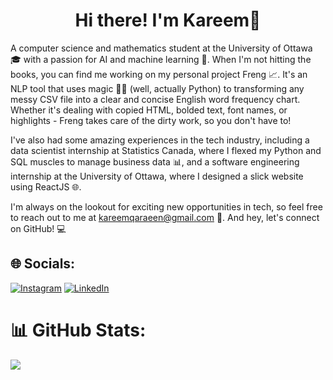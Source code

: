 <h1 align="center">Hi there! I'm Kareem👋 </h1>

A computer science and mathematics student at the University of Ottawa 🎓 with a passion for AI and machine learning 🤖. When I'm not hitting the books, you can find me working on my personal project Freng 📈. It's an NLP tool that uses magic 🧙‍♂️ (well, actually Python) to transforming any messy CSV file into a clear and concise English word frequency chart. Whether it's dealing with copied HTML, bolded text, font names, or highlights - Freng takes care of the dirty work, so you don't have to!


I've also had some amazing experiences in the tech industry, including a data scientist internship at Statistics Canada, where I flexed my Python and SQL muscles to manage business data 📊, and a software engineering internship at the University of Ottawa, where I designed a slick website using ReactJS 🌐.

I'm always on the lookout for exciting new opportunities in tech, so feel free to reach out to me at kareemqaraeen@gmail.com 📩. And hey, let's connect on GitHub! 💻


## 🌐 Socials:
[![Instagram](https://img.shields.io/badge/Instagram-%23E4405F.svg?logo=Instagram&logoColor=white)](https://instagram.com/https://www.instagram.com/kareemqara3een/) 
[![LinkedIn](https://img.shields.io/badge/LinkedIn-%230077B5.svg?logo=linkedin&logoColor=white)](https://linkedin.com/in/https://www.linkedin.com/in/kareem-qaraien/) 



# 📊 GitHub Stats:
<!-- ![](https://github-readme-streak-stats.herokuapp.com/?user=kareemqaraienn&theme=dark&hide_border=false)<br/> -->
![](https://github-readme-stats.vercel.app/api/top-langs/?username=kareemqaraienn&theme=dark&hide_border=false&include_all_commits=false&count_private=false&layout=compact)

